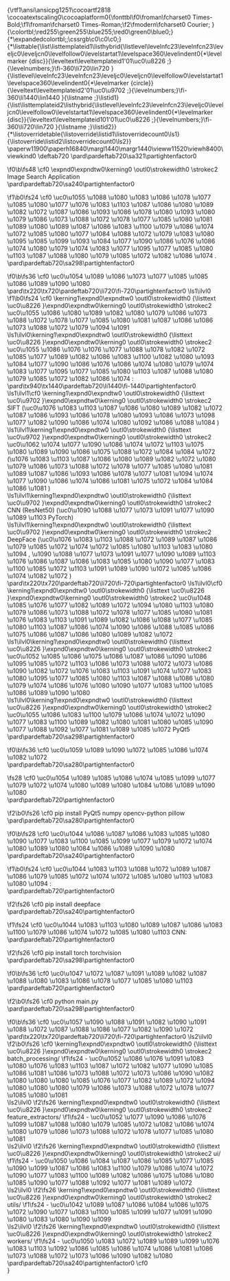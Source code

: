 {\rtf1\ansi\ansicpg1251\cocoartf2818
\cocoatextscaling0\cocoaplatform0{\fonttbl\f0\froman\fcharset0 Times-Bold;\f1\froman\fcharset0 Times-Roman;\f2\fmodern\fcharset0 Courier;
}
{\colortbl;\red255\green255\blue255;\red0\green0\blue0;}
{\*\expandedcolortbl;;\cssrgb\c0\c0\c0;}
{\*\listtable{\list\listtemplateid1\listhybrid{\listlevel\levelnfc23\levelnfcn23\leveljc0\leveljcn0\levelfollow0\levelstartat1\levelspace360\levelindent0{\*\levelmarker \{disc\}}{\leveltext\leveltemplateid1\'01\uc0\u8226 ;}{\levelnumbers;}\fi-360\li720\lin720 }{\listlevel\levelnfc23\levelnfcn23\leveljc0\leveljcn0\levelfollow0\levelstartat1\levelspace360\levelindent0{\*\levelmarker \{circle\}}{\leveltext\leveltemplateid2\'01\uc0\u9702 ;}{\levelnumbers;}\fi-360\li1440\lin1440 }{\listname ;}\listid1}
{\list\listtemplateid2\listhybrid{\listlevel\levelnfc23\levelnfcn23\leveljc0\leveljcn0\levelfollow0\levelstartat1\levelspace360\levelindent0{\*\levelmarker \{disc\}}{\leveltext\leveltemplateid101\'01\uc0\u8226 ;}{\levelnumbers;}\fi-360\li720\lin720 }{\listname ;}\listid2}}
{\*\listoverridetable{\listoverride\listid1\listoverridecount0\ls1}{\listoverride\listid2\listoverridecount0\ls2}}
\paperw11900\paperh16840\margl1440\margr1440\vieww11520\viewh8400\viewkind0
\deftab720
\pard\pardeftab720\sa321\partightenfactor0

\f0\b\fs48 \cf0 \expnd0\expndtw0\kerning0
\outl0\strokewidth0 \strokec2 Image Search Application\
\pard\pardeftab720\sa240\partightenfactor0

\f1\b0\fs24 \cf0 \uc0\u1055 \u1088 \u1080 \u1083 \u1086 \u1078 \u1077 \u1085 \u1080 \u1077  \u1076 \u1083 \u1103  \u1087 \u1086 \u1080 \u1089 \u1082 \u1072  \u1087 \u1086 \u1093 \u1086 \u1078 \u1080 \u1093  \u1080 \u1079 \u1086 \u1073 \u1088 \u1072 \u1078 \u1077 \u1085 \u1080 \u1081  \u1089  \u1080 \u1089 \u1087 \u1086 \u1083 \u1100 \u1079 \u1086 \u1074 \u1072 \u1085 \u1080 \u1077 \u1084  \u1088 \u1072 \u1079 \u1083 \u1080 \u1095 \u1085 \u1099 \u1093  \u1084 \u1077 \u1090 \u1086 \u1076 \u1086 \u1074  \u1080 \u1079 \u1074 \u1083 \u1077 \u1095 \u1077 \u1085 \u1080 \u1103  \u1087 \u1088 \u1080 \u1079 \u1085 \u1072 \u1082 \u1086 \u1074 .\
\pard\pardeftab720\sa298\partightenfactor0

\f0\b\fs36 \cf0 \uc0\u1054 \u1089 \u1086 \u1073 \u1077 \u1085 \u1085 \u1086 \u1089 \u1090 \u1080 \
\pard\tx220\tx720\pardeftab720\li720\fi-720\partightenfactor0
\ls1\ilvl0
\f1\b0\fs24 \cf0 \kerning1\expnd0\expndtw0 \outl0\strokewidth0 {\listtext	\uc0\u8226 	}\expnd0\expndtw0\kerning0
\outl0\strokewidth0 \strokec2 \uc0\u1055 \u1086 \u1080 \u1089 \u1082  \u1080 \u1079 \u1086 \u1073 \u1088 \u1072 \u1078 \u1077 \u1085 \u1080 \u1081  \u1087 \u1086  \u1086 \u1073 \u1088 \u1072 \u1079 \u1094 \u1091 \
\ls1\ilvl0\kerning1\expnd0\expndtw0 \outl0\strokewidth0 {\listtext	\uc0\u8226 	}\expnd0\expndtw0\kerning0
\outl0\strokewidth0 \strokec2 \uc0\u1055 \u1086 \u1076 \u1076 \u1077 \u1088 \u1078 \u1082 \u1072  \u1085 \u1077 \u1089 \u1082 \u1086 \u1083 \u1100 \u1082 \u1080 \u1093  \u1084 \u1077 \u1090 \u1086 \u1076 \u1086 \u1074  \u1080 \u1079 \u1074 \u1083 \u1077 \u1095 \u1077 \u1085 \u1080 \u1103  \u1087 \u1088 \u1080 \u1079 \u1085 \u1072 \u1082 \u1086 \u1074 :\
\pard\tx940\tx1440\pardeftab720\li1440\fi-1440\partightenfactor0
\ls1\ilvl1\cf0 \kerning1\expnd0\expndtw0 \outl0\strokewidth0 {\listtext	\uc0\u9702 	}\expnd0\expndtw0\kerning0
\outl0\strokewidth0 \strokec2 SIFT (\uc0\u1076 \u1083 \u1103  \u1087 \u1086 \u1080 \u1089 \u1082 \u1072  \u1087 \u1086 \u1093 \u1086 \u1078 \u1080 \u1093  \u1086 \u1073 \u1098 \u1077 \u1082 \u1090 \u1086 \u1074  \u1080  \u1092 \u1086 \u1088 \u1084 )\
\ls1\ilvl1\kerning1\expnd0\expndtw0 \outl0\strokewidth0 {\listtext	\uc0\u9702 	}\expnd0\expndtw0\kerning0
\outl0\strokewidth0 \strokec2 \uc0\u1062 \u1074 \u1077 \u1090 \u1086 \u1074 \u1072 \u1103  \u1075 \u1080 \u1089 \u1090 \u1086 \u1075 \u1088 \u1072 \u1084 \u1084 \u1072  (\u1076 \u1083 \u1103  \u1087 \u1086 \u1080 \u1089 \u1082 \u1072  \u1080 \u1079 \u1086 \u1073 \u1088 \u1072 \u1078 \u1077 \u1085 \u1080 \u1081  \u1089  \u1087 \u1086 \u1093 \u1086 \u1078 \u1077 \u1081  \u1094 \u1074 \u1077 \u1090 \u1086 \u1074 \u1086 \u1081  \u1075 \u1072 \u1084 \u1084 \u1086 \u1081 )\
\ls1\ilvl1\kerning1\expnd0\expndtw0 \outl0\strokewidth0 {\listtext	\uc0\u9702 	}\expnd0\expndtw0\kerning0
\outl0\strokewidth0 \strokec2 CNN (ResNet50) (\uc0\u1090 \u1088 \u1077 \u1073 \u1091 \u1077 \u1090 \u1089 \u1103  PyTorch)\
\ls1\ilvl1\kerning1\expnd0\expndtw0 \outl0\strokewidth0 {\listtext	\uc0\u9702 	}\expnd0\expndtw0\kerning0
\outl0\strokewidth0 \strokec2 DeepFace (\uc0\u1076 \u1083 \u1103  \u1088 \u1072 \u1089 \u1087 \u1086 \u1079 \u1085 \u1072 \u1074 \u1072 \u1085 \u1080 \u1103  \u1083 \u1080 \u1094 , \u1090 \u1088 \u1077 \u1073 \u1091 \u1077 \u1090 \u1089 \u1103  \u1076 \u1086 \u1087 \u1086 \u1083 \u1085 \u1080 \u1090 \u1077 \u1083 \u1100 \u1085 \u1072 \u1103  \u1091 \u1089 \u1090 \u1072 \u1085 \u1086 \u1074 \u1082 \u1072 )\
\pard\tx220\tx720\pardeftab720\li720\fi-720\partightenfactor0
\ls1\ilvl0\cf0 \kerning1\expnd0\expndtw0 \outl0\strokewidth0 {\listtext	\uc0\u8226 	}\expnd0\expndtw0\kerning0
\outl0\strokewidth0 \strokec2 \uc0\u1048 \u1085 \u1076 \u1077 \u1082 \u1089 \u1072 \u1094 \u1080 \u1103  \u1080 \u1079 \u1086 \u1073 \u1088 \u1072 \u1078 \u1077 \u1085 \u1080 \u1081  \u1076 \u1083 \u1103  \u1091 \u1089 \u1082 \u1086 \u1088 \u1077 \u1085 \u1080 \u1103  \u1087 \u1086 \u1074 \u1090 \u1086 \u1088 \u1085 \u1086 \u1075 \u1086  \u1087 \u1086 \u1080 \u1089 \u1082 \u1072 \
\ls1\ilvl0\kerning1\expnd0\expndtw0 \outl0\strokewidth0 {\listtext	\uc0\u8226 	}\expnd0\expndtw0\kerning0
\outl0\strokewidth0 \strokec2 \uc0\u1052 \u1085 \u1086 \u1075 \u1086 \u1087 \u1086 \u1090 \u1086 \u1095 \u1085 \u1072 \u1103  \u1086 \u1073 \u1088 \u1072 \u1073 \u1086 \u1090 \u1082 \u1072  \u1076 \u1083 \u1103  \u1091 \u1074 \u1077 \u1083 \u1080 \u1095 \u1077 \u1085 \u1080 \u1103  \u1087 \u1088 \u1086 \u1080 \u1079 \u1074 \u1086 \u1076 \u1080 \u1090 \u1077 \u1083 \u1100 \u1085 \u1086 \u1089 \u1090 \u1080 \
\ls1\ilvl0\kerning1\expnd0\expndtw0 \outl0\strokewidth0 {\listtext	\uc0\u8226 	}\expnd0\expndtw0\kerning0
\outl0\strokewidth0 \strokec2 \uc0\u1055 \u1086 \u1083 \u1100 \u1079 \u1086 \u1074 \u1072 \u1090 \u1077 \u1083 \u1100 \u1089 \u1082 \u1080 \u1081  \u1080 \u1085 \u1090 \u1077 \u1088 \u1092 \u1077 \u1081 \u1089  \u1085 \u1072  PyQt5\
\pard\pardeftab720\sa298\partightenfactor0

\f0\b\fs36 \cf0 \uc0\u1059 \u1089 \u1090 \u1072 \u1085 \u1086 \u1074 \u1082 \u1072 \
\pard\pardeftab720\sa280\partightenfactor0

\fs28 \cf0 \uc0\u1054 \u1089 \u1085 \u1086 \u1074 \u1085 \u1099 \u1077  \u1079 \u1072 \u1074 \u1080 \u1089 \u1080 \u1084 \u1086 \u1089 \u1090 \u1080 \
\pard\pardeftab720\partightenfactor0

\f2\b0\fs26 \cf0 pip install PyQt5 numpy opencv-python pillow\
\pard\pardeftab720\sa280\partightenfactor0

\f0\b\fs28 \cf0 \uc0\u1044 \u1086 \u1087 \u1086 \u1083 \u1085 \u1080 \u1090 \u1077 \u1083 \u1100 \u1085 \u1099 \u1077  \u1079 \u1072 \u1074 \u1080 \u1089 \u1080 \u1084 \u1086 \u1089 \u1090 \u1080 \
\pard\pardeftab720\sa240\partightenfactor0

\f1\b0\fs24 \cf0 \uc0\u1044 \u1083 \u1103  \u1088 \u1072 \u1089 \u1087 \u1086 \u1079 \u1085 \u1072 \u1074 \u1072 \u1085 \u1080 \u1103  \u1083 \u1080 \u1094 :\
\pard\pardeftab720\partightenfactor0

\f2\fs26 \cf0 pip install deepface\
\pard\pardeftab720\sa240\partightenfactor0

\f1\fs24 \cf0 \uc0\u1044 \u1083 \u1103  \u1080 \u1089 \u1087 \u1086 \u1083 \u1100 \u1079 \u1086 \u1074 \u1072 \u1085 \u1080 \u1103  CNN:\
\pard\pardeftab720\partightenfactor0

\f2\fs26 \cf0 pip install torch torchvision\
\pard\pardeftab720\sa298\partightenfactor0

\f0\b\fs36 \cf0 \uc0\u1047 \u1072 \u1087 \u1091 \u1089 \u1082  \u1087 \u1088 \u1080 \u1083 \u1086 \u1078 \u1077 \u1085 \u1080 \u1103 \
\pard\pardeftab720\partightenfactor0

\f2\b0\fs26 \cf0 python main.py\
\pard\pardeftab720\sa298\partightenfactor0

\f0\b\fs36 \cf0 \uc0\u1057 \u1090 \u1088 \u1091 \u1082 \u1090 \u1091 \u1088 \u1072  \u1087 \u1088 \u1086 \u1077 \u1082 \u1090 \u1072 \
\pard\tx220\tx720\pardeftab720\li720\fi-720\partightenfactor0
\ls2\ilvl0
\f2\b0\fs26 \cf0 \kerning1\expnd0\expndtw0 \outl0\strokewidth0 {\listtext	\uc0\u8226 	}\expnd0\expndtw0\kerning0
\outl0\strokewidth0 \strokec2 batch_processing/
\f1\fs24  - \uc0\u1052 \u1086 \u1076 \u1091 \u1083 \u1080  \u1076 \u1083 \u1103  \u1087 \u1072 \u1082 \u1077 \u1090 \u1085 \u1086 \u1081  \u1086 \u1073 \u1088 \u1072 \u1073 \u1086 \u1090 \u1082 \u1080  \u1080  \u1080 \u1085 \u1076 \u1077 \u1082 \u1089 \u1072 \u1094 \u1080 \u1080  \u1080 \u1079 \u1086 \u1073 \u1088 \u1072 \u1078 \u1077 \u1085 \u1080 \u1081 \
\ls2\ilvl0
\f2\fs26 \kerning1\expnd0\expndtw0 \outl0\strokewidth0 {\listtext	\uc0\u8226 	}\expnd0\expndtw0\kerning0
\outl0\strokewidth0 \strokec2 feature_extractors/
\f1\fs24  - \uc0\u1052 \u1077 \u1090 \u1086 \u1076 \u1099  \u1087 \u1088 \u1080 \u1079 \u1085 \u1072 \u1082 \u1086 \u1074  \u1080 \u1079 \u1086 \u1073 \u1088 \u1072 \u1078 \u1077 \u1085 \u1080 \u1081 \
\ls2\ilvl0
\f2\fs26 \kerning1\expnd0\expndtw0 \outl0\strokewidth0 {\listtext	\uc0\u8226 	}\expnd0\expndtw0\kerning0
\outl0\strokewidth0 \strokec2 ui/
\f1\fs24  - \uc0\u1050 \u1086 \u1084 \u1087 \u1086 \u1085 \u1077 \u1085 \u1090 \u1099  \u1087 \u1086 \u1083 \u1100 \u1079 \u1086 \u1074 \u1072 \u1090 \u1077 \u1083 \u1100 \u1089 \u1082 \u1086 \u1075 \u1086  \u1080 \u1085 \u1090 \u1077 \u1088 \u1092 \u1077 \u1081 \u1089 \u1072 \
\ls2\ilvl0
\f2\fs26 \kerning1\expnd0\expndtw0 \outl0\strokewidth0 {\listtext	\uc0\u8226 	}\expnd0\expndtw0\kerning0
\outl0\strokewidth0 \strokec2 utils/
\f1\fs24  - \uc0\u1042 \u1089 \u1087 \u1086 \u1084 \u1086 \u1075 \u1072 \u1090 \u1077 \u1083 \u1100 \u1085 \u1099 \u1077  \u1091 \u1090 \u1080 \u1083 \u1080 \u1090 \u1099 \
\ls2\ilvl0
\f2\fs26 \kerning1\expnd0\expndtw0 \outl0\strokewidth0 {\listtext	\uc0\u8226 	}\expnd0\expndtw0\kerning0
\outl0\strokewidth0 \strokec2 workers/
\f1\fs24  - \uc0\u1050 \u1083 \u1072 \u1089 \u1089 \u1099  \u1076 \u1083 \u1103  \u1092 \u1086 \u1085 \u1086 \u1074 \u1086 \u1081  \u1086 \u1073 \u1088 \u1072 \u1073 \u1086 \u1090 \u1082 \u1080 \
\pard\pardeftab720\sa240\partightenfactor0
\cf0 \
}